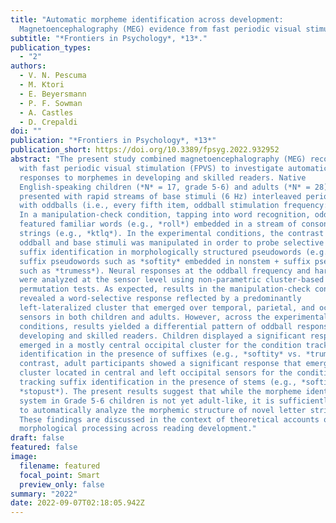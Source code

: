 ```yaml
---
title: "Automatic morpheme identification across development:
  Magnetoencephalography (MEG) evidence from fast periodic visual stimulation"
subtitle: "*Frontiers in Psychology*, *13*."
publication_types:
  - "2"
authors:
  - V. N. Pescuma
  - M. Ktori
  - E. Beyersmann
  - P. F. Sowman
  - A. Castles
  - D. Crepaldi
doi: ""
publication: "*Frontiers in Psychology*, *13*"
publication_short: https://doi.org/10.3389/fpsyg.2022.932952
abstract: "The present study combined magnetoencephalography (MEG) recordings
  with fast periodic visual stimulation (FPVS) to investigate automatic neural
  responses to morphemes in developing and skilled readers. Native
  English-speaking children (*N* = 17, grade 5-6) and adults (*N* = 28) were
  presented with rapid streams of base stimuli (6 Hz) interleaved periodically
  with oddballs (i.e., every fifth item, oddball stimulation frequency: 1.2 Hz).
  In a manipulation-check condition, tapping into word recognition, oddballs
  featured familiar words (e.g., *roll*) embedded in a stream of consonant
  strings (e.g., *ktlq*). In the experimental conditions, the contrast between
  oddball and base stimuli was manipulated in order to probe selective stem and
  suffix identification in morphologically structured pseudowords (e.g., stem +
  suffix pseudowords such as *softity* embedded in nonstem + suffix pseudowords
  such as *trumess*). Neural responses at the oddball frequency and harmonics
  were analyzed at the sensor level using non-parametric cluster-based
  permutation tests. As expected, results in the manipulation-check condition
  revealed a word-selective response reflected by a predominantly
  left-lateralized cluster that emerged over temporal, parietal, and occipital
  sensors in both children and adults. However, across the experimental
  conditions, results yielded a differential pattern of oddball responses in
  developing and skilled readers. Children displayed a significant response that
  emerged in a mostly central occipital cluster for the condition tracking stem
  identification in the presence of suffixes (e.g., *softity* vs. *trumess*). In
  contrast, adult participants showed a significant response that emerged in a
  cluster located in central and left occipital sensors for the condition
  tracking suffix identification in the presence of stems (e.g., *softity* vs.
  *stopust*). The present results suggest that while the morpheme identification
  system in Grade 5-6 children is not yet adult-like, it is sufficiently mature
  to automatically analyze the morphemic structure of novel letter strings.
  These findings are discussed in the context of theoretical accounts of
  morphological processing across reading development."
draft: false
featured: false
image:
  filename: featured
  focal_point: Smart
  preview_only: false
summary: "2022"
date: 2022-09-07T02:18:05.942Z
---
```

